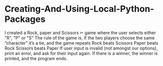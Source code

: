 # Creating-And-Using-Local-Python-Packages
I created a Rock, paper and Scissors ✂ game where the user selects either  "R", "P" or "S"
The rule of the game is, If the two players choose the same “character” it’s a tie, and the game repeats
Rock beats Scissors
Paper beats Rock
Scissors beats Paper
If user input is invalid (not amongst our options), print an error, and ask for their input again.
If there is a winner, the winner is printed, and the program ends.
